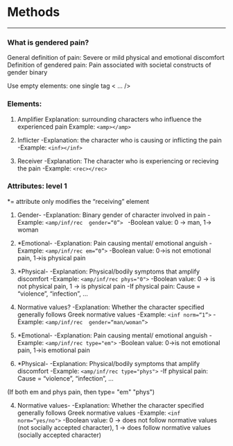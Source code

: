 # Methods

----------


### What is gendered pain?
General definition of pain: Severe or mild physical and emotional 
discomfort
Definition of gendered pain: Pain associated with societal 
constructs of gender binary

Use empty elements: one single tag < ... />

### Elements:
1. Amplifier
Explanation: surrounding characters who influence the experienced 
pain
Example: `<amp></amp>`

2. Inflicter 
-Explanation: the character who is causing or inflicting the pain
-Example: `<inf></inf>`

3. Receiver
-Explanation: The character who is experiencing or recieving the 
pain 
-Example: `<rec></rec>`


### Attributes: level 1
*= attribute only modifies the “receiving” element
1. Gender-
-Explanation: Binary gender of character involved in pain
-Example: `<amp/inf/rec  gender=“0”> `
-Boolean value: 0 → man, 1→ woman

2. *Emotional-
-Explanation: Pain causing mental/ emotional anguish
-Example: `<amp/inf/rec em=“0”>`
-Boolean value: 0→is not emotional pain, 1→is physical pain

3. *Physical-
-Explanation: Physical/bodily symptoms that amplify discomfort
-Example: `<amp/inf/rec phys="0">`
-Boolean value: 0 → is not physical pain, 1 → is physical pain
-If physical pain:
Cause = “violence”, “infection”, …

4. Normative values?
-Explanation: Whether the character specified generally follows 
Greek normative values
-Example: `<inf norm=“1”>`
-Example: `<amp/inf/rec  gender=“man/woman”> `


2. *Emotional-
-Explanation: Pain causing mental/ emotional anguish
-Example: `<amp/inf/rec type="em">`
-Boolean value: 0→is not emotional pain, 1→is emotional pain

3. *Physical-
-Explanation: Physical/bodily symptoms that amplify discomfort
-Example: `<amp/inf/rec type="phys">`
-If physical pain:
Cause = “violence”, “infection”, …
 
(If both em and phys pain, then type= "em" "phys") 

4. Normative values-
-Explanation: Whether the character specified generally follows 
Greek normative values
-Example: `<inf norm=“yes/no">`
-Boolean value: 0 → does not follow normative values (not socially
accepted character), 1 → does follow normative values (socially 
accepted character)




